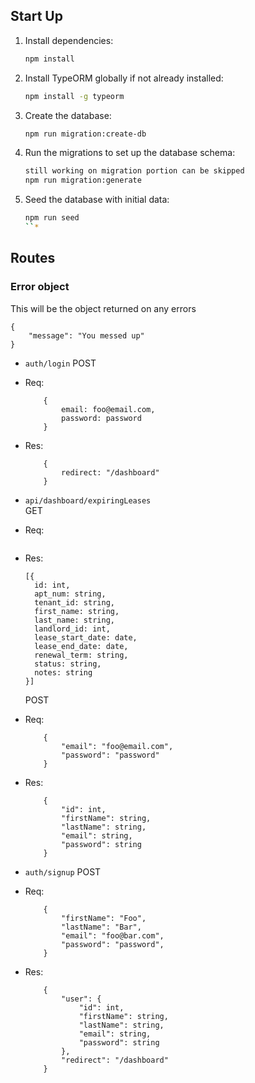 ## Start Up

1. Install dependencies:

   ```bash
   npm install
   ```

2. Install TypeORM globally if not already installed:

   ```bash
   npm install -g typeorm
   ```

3. Create the database:

   ```bash
   npm run migration:create-db
   ```

4. Run the migrations to set up the database schema:

   ```bash
   still working on migration portion can be skipped
   npm run migration:generate
   ```

5. Seed the database with initial data:
   ```bash
   npm run seed
   ``*
   ```

## Routes

### Error object

This will be the object returned on any errors

```
{
    "message": "You messed up"
}
```

- `auth/login`
  POST
- Req:
  ```
      {
          email: foo@email.com,
          password: password
      }
  ```
- Res:

  ```
      {
          redirect: "/dashboard"
      }
  ```

- `api/dashboard/expiringLeases`  
   GET
- Req:

  ```

  ```

- Res:
  ```
  [{
    id: int,
    apt_num: string,
    tenant_id: string,
    first_name: string,
    last_name: string,
    landlord_id: int,
    lease_start_date: date,
    lease_end_date: date,
    renewal_term: string,
    status: string,
    notes: string
  }]
  ```
  POST
- Req:
  ```
      {
          "email": "foo@email.com",
          "password": "password"
      }
  ```
- Res:

  ```
      {
          "id": int,
          "firstName": string,
          "lastName": string,
          "email": string,
          "password": string
      }
  ```

- `auth/signup`
  POST
- Req:
  ```
      {
          "firstName": "Foo",
          "lastName": "Bar",
          "email": "foo@bar.com",
          "password": "password",
      }
  ```
- Res:
  ```
      {
          "user": {
              "id": int,
              "firstName": string,
              "lastName": string,
              "email": string,
              "password": string
          },
          "redirect": "/dashboard"
      }
  ```
